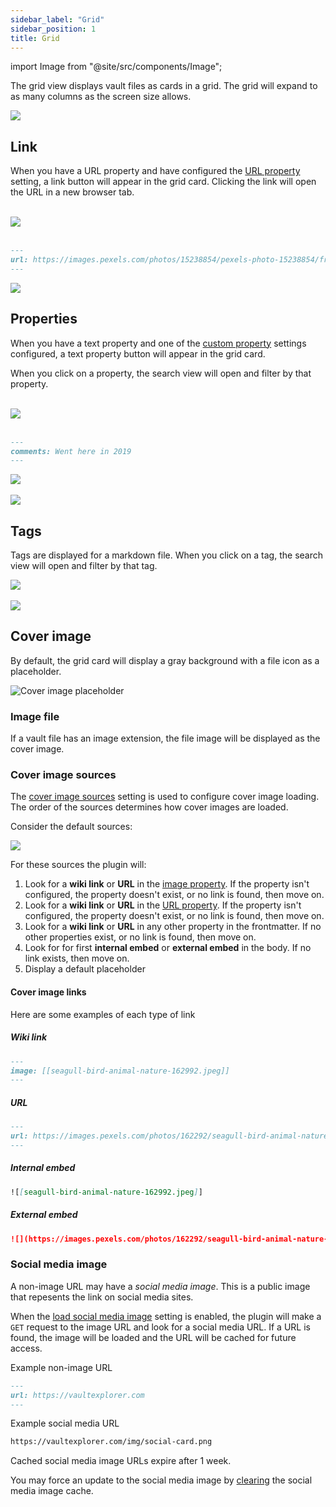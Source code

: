 ```yaml
---
sidebar_label: "Grid"
sidebar_position: 1
title: Grid
---
```


import Image from "@site/src/components/Image";

The grid view displays vault files as cards in a grid. The grid will expand to as many columns as the screen size allows.

<Image src="views/img/grid-view.png"/>

## Link

When you have a URL property and have configured the [URL property](/docs/settings/#url-property) setting, a link button will appear in the grid card. Clicking the link will open the URL in a new browser tab.

<br/>

<Image src="views/img/url-property-1.png" maxWidth="900px"/>

<br/>
<br/>

```markdown
---
url: https://images.pexels.com/photos/15238854/pexels-photo-15238854/free-photo-of-ruins-of-ancient-greek-amphitheatre.jpeg?auto=compress&cs=tinysrgb&w=800
---
```

<Image src="views/img/url-property-2.png" maxWidth="350px"/>

## Properties

When you have a text property and one of the [custom property](/docs/settings/#custom-properties) settings configured, a text property button will appear in the grid card.

When you click on a property, the search view will open and filter by that property.

<br/>

<Image src="views/img/text-property-1.png" maxWidth="900px"/>

<br/>
<br/>

```markdown
---
comments: Went here in 2019
---
```

<Image src="views/img/text-property-2.png" maxWidth="350px"/>

<br/>
<br/>

<Image src="views/img/text-property-3.png" maxWidth="350px"/>

## Tags

Tags are displayed for a markdown file. When you click on a tag, the search view will open and filter by that tag.

<Image src="views/img/grid-tags.png" maxWidth="350px"/>

<br/>
<br/>

<Image src="views/img/search-tag.png" maxWidth="250px"/>

## Cover image

By default, the grid card will display a gray background with a file icon as a placeholder.

<Image src="views/img/image-placeholder.png" alt="Cover image placeholder" maxWidth="350px"/>

### Image file

If a vault file has an image extension, the file image will be displayed as the cover image.

### Cover image sources

The [cover image sources](/docs/settings#cover-image-sources) setting is used to configure cover image loading. The order of the sources determines how cover images are loaded.

Consider the default sources:

<Image src="views/img/image-sources.png" maxWidth="900px"/>

For these sources the plugin will:

1. Look for a **wiki link** or **URL** in the [image property](/docs/settings#image-property). If the property isn't configured, the property doesn't exist, or no link is found, then move on.
2. Look for a **wiki link** or **URL** in the [URL property](/docs/settings#url-property). If the property isn't configured, the property doesn't exist, or no link is found, then move on.
3. Look for a **wiki link** or **URL** in any other property in the frontmatter. If no other properties exist, or no link is found, then move on.
4. Look for for first **internal embed** or **external embed** in the body. If no link exists, then move on.
5. Display a default placeholder

#### Cover image links

Here are some examples of each type of link

##### Wiki link

```markdown
---
image: [[seagull-bird-animal-nature-162992.jpeg]]
---
```

##### URL

```markdown
---
url: https://images.pexels.com/photos/162292/seagull-bird-animal-nature-162292.jpeg?auto=compress&cs=tinysrgb&w=800
---
```

##### Internal embed

```markdown
![[seagull-bird-animal-nature-162992.jpeg]]
```

##### External embed

```markdown
![](https://images.pexels.com/photos/162292/seagull-bird-animal-nature-162292.jpeg?auto=compress&cs=tinysrgb&w=800)
```

### Social media image

A non-image URL may have a _social media image_. This is a public image that repesents the link on social media sites.

When the [load social media image](/docs/settings/#load-social-media-image) setting is enabled, the plugin will make a `GET` request to the image URL and look for a social media URL. If a URL is found, the image will be loaded and the URL will be cached for future access.

Example non-image URL

```markdown
---
url: https://vaultexplorer.com
---
```

Example social media URL

```markdown
https://vaultexplorer.com/img/social-card.png
```

Cached social media image URLs expire after 1 week.

You may force an update to the social media image by [clearing](/docs/settings/#social-media-image-cache) the social media image cache.
